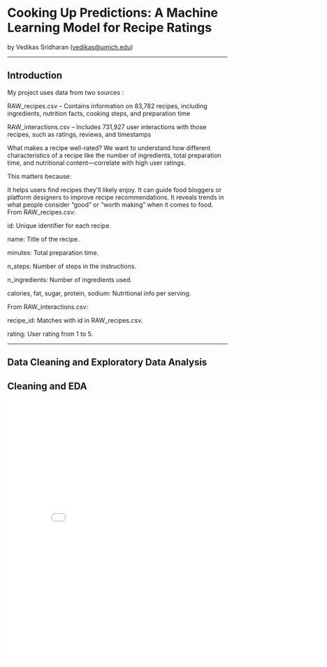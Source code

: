 # Cooking Up Predictions: A Machine Learning Model for Recipe Ratings

by Vedikas Sridharan (vedikas@umich.edu)

---

## Introduction

My project uses data from two sources :

RAW_recipes.csv – Contains information on 83,782 recipes, including ingredients, nutrition facts, cooking steps, and preparation time

RAW_interactions.csv – Includes 731,927 user interactions with those recipes, such as ratings, reviews, and timestamps

What makes a recipe well-rated? We want to understand how different characteristics of a recipe like the number of ingredients, total preparation time, and nutritional content—correlate with high user ratings.

This matters because:

It helps users find recipes they'll likely enjoy.
It can guide food bloggers or platform designers to improve recipe recommendations.
It reveals trends in what people consider “good” or “worth making” when it comes to food.
From RAW_recipes.csv:

id: Unique identifier for each recipe.

name: Title of the recipe.

minutes: Total preparation time.

n_steps: Number of steps in the instructions.

n_ingredients: Number of ingredients used.

calories, fat, sugar, protein, sodium: Nutritional info per serving.

From RAW_interactions.csv:

recipe_id: Matches with id in RAW_recipes.csv.

rating: User rating from 1 to 5.

---

## Data Cleaning and Exploratory Data Analysis

## Cleaning and EDA

<iframe src="assets/calories_distribution.html" width=800 height=600 frameBorder=0></iframe>